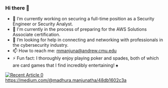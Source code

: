 ### Hi there 👋

- 🔭 I’m currently working on securing a full-time position as a Security Engineer or Security Analyst.
- 🌱 I'm currently in the process of preparing for the AWS Solutions Associate certification.
- 🤔 I’m looking for help in connecting and networking with professionals in the cybersecurity industry.
- 📫 How to reach me: mmanjuna@andrew.cmu.edu
- ⚡ Fun fact:  I thoroughly enjoy playing poker and spades, both of which are card games that I find incredibly entertaining! ♠

<a target="_blank" href="https://github-readme-medium-recent-article.vercel.app/medium/@madhura.manjunatha/48db1602c3a"><img src="https://github-readme-medium-recent-article.vercel.app/medium/@madhura.manjunatha/48db1602c3a" alt="Recent Article 0">
https://medium.com/@madhura.manjunatha/48db1602c3a
<!--
**Madh10/madh10** is a ✨ _special_ ✨ repository because its `README.md` (this file) appears on your GitHub profile.

Here are some ideas to get you started:

- 🔭 I’m currently working on ...
- 🌱 I’m currently learning ...
- 👯 I’m looking to collaborate on ...
- 🤔 I’m looking for help with ...
- 💬 Ask me about ...
- 📫 How to reach me: ...
- 😄 Pronouns: ...
- ⚡ Fun fact: ...
-->
